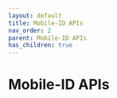 ```yaml
---
layout: default
title: Mobile-ID APIs
nav_order: 2
parent: Mobile-ID APIs
has_children: true
---
```


# Mobile-ID APIs

